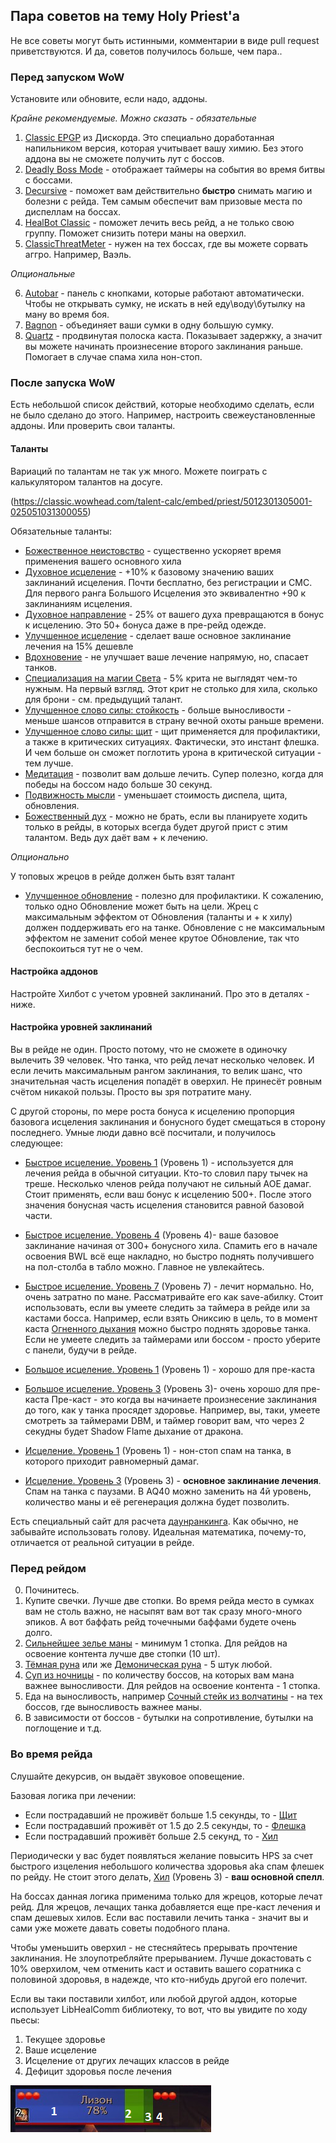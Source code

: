 ## Пара советов на тему Holy Priest'а

Не все советы могут быть истинными, комментарии в виде pull request приветствуются. И да, советов получилось больше, чем пара.. 


### Перед запуском WoW
Установите или обновите, если надо, аддоны. 

*Крайне рекомендуемые. Можно сказать - обязательные*

1. [Сlassic EPGP](https://discordapp.com/channels/620682853709250560/643531403912282112/643534836186742795) из Дискорда. Это специально доработанная напильником версия, которая учитывает вашу химию. Без этого аддона вы не сможете получить лут с боссов. 
2. [Deadly Boss Mode](https://www.curseforge.com/wow/addons/deadly-boss-mods ) - отображает таймеры на события во время битвы с боссами. 
3. [Decursive](https://www.curseforge.com/wow/addons/decursive) - поможет вам действительно **быстро** снимать магию и болезни с рейда. Тем самым обеспечит вам призовые места по диспеллам на боссах. 
4. [HealBot Classic](https://www.curseforge.com/wow/addons/healbot-classic) - поможет лечить весь рейд, а не только свою группу. Поможет снизить потери маны на оверхил. 
5. [ClassicThreatMeter](https://www.curseforge.com/wow/addons/classicthreatmeter) - нужен на тех боссах, где вы можете сорвать аггро. Например, Ваэль. 

*Опциональные*

6. [Autobar](https://www.curseforge.com/wow/addons/autobar-classic) - панель с кнопками, которые работают автоматически. Чтобы не открывать сумку, не искать в ней еду\воду\бутылку на ману во время боя. 
7. [Bagnon](https://www.curseforge.com/wow/addons/bagnon) - объединяет ваши сумки в одну большую сумку.
8. [Quartz](https://www.curseforge.com/wow/addons/quartz) - продвинутая полоска каста. Показывает задержку, а значит вы можете начинать произнесение второго заклинания раньше. Помогает в случае спама хила нон-стоп. 

### После запуска WoW
Есть небольшой список действий, которые необходимо сделать, если не было сделано до этого. Например, настроить свежеустановленные аддоны. Или проверить свои таланты. 

#### Таланты
Вариаций по талантам не так уж много. Можете поиграть с калькулятором талантов на досуге. 

(https://classic.wowhead.com/talent-calc/embed/priest/5012301305001-025051031300055)

Обязательные таланты: 
* [Божественное неистовство](https://ru.classic.wowhead.com/spell=18535) - существенно ускоряет время применения вашего основного хила
* [Духовное исцеление](https://ru.classic.wowhead.com/spell=14898) - +10% к базовому значению ваших заклинаний исцеления. Почти бесплатно, без регистрации и СМС. Для первого ранга Большого Исцеления это эквивалентно +90 к заклинаниям исцеления.
* [Духовное направление](https://ru.classic.wowhead.com/spell=14901) - 25% от вашего духа превращаются в бонус к исцелению. Это 50+ бонуса даже в пре-рейд одежде. 
* [Улучшенное исцеление](https://ru.classic.wowhead.com/spell=15014) - сделает ваше основное заклинание лечения на 15% дешевле
* [Вдохновение](https://ru.classic.wowhead.com/spell=14892) - не улучшает ваше лечение напрямую, но, спасает танков. 
* [Cпециализация на магии Света](https://ru.classic.wowhead.com/spell=15011) - 5% крита не выглядят чем-то нужным. На первый взгляд. Этот крит не столько для хила, сколько для брони - см. предыдущий талант.
* [Улучшенное слово силы: стойкость](https://ru.classic.wowhead.com/spell=14767) - больше выносливости - меньше шансов отправится в страну вечной охоты раньше времени. 
* [Улучшенное слово силы: щит](https://ru.classic.wowhead.com/spell=14769) - щит применяется для профилактики, а также в критических ситуациях. Фактически, это инстант флешка. И чем больше он сможет поглотить урона в критической ситуации - тем лучше. 
* [Медитация](https://ru.classic.wowhead.com/spell=14777) - позволит вам дольше лечить. Супер полезно, когда для победы на боссом надо больше 30 секунд.
* [Подвижность мысли](https://ru.classic.wowhead.com/spell=14783) - уменьшает стоимость диспела, щита, обновления. 
* [Божественный дух](https://ru.classic.wowhead.com/spell=14752) - можно не брать, если вы планируете ходить только в рейды, в которых всегда будет другой прист с этим талантом. Ведь дух даёт вам + к лечению.

*Опционально*

У топовых жрецов в рейде должен быть взят талант 
* [Улучшенное обновление](https://ru.classic.wowhead.com/spell=15020) - полезно для профилактики. К сожалению, только одно Обновление может быть на цели. Жрец с максимальным эффектом от Обновления (таланты и + к хилу) должен поддерживать его на танке. Обновление с не максимальным эффектом не заменит собой менее крутое Обновление, так что беспокоиться тут не о чем. 

#### Настройка аддонов
Настройте Хилбот с учетом уровней заклинаний. Про это в деталях - ниже.


#### Настройка уровней заклинаний
Вы в рейде не один. Просто потому, что не сможете в одиночку вылечить 39 человек. Что танка, что рейд лечат несколько человек. И если лечить максимальным рангом заклинания, то велик шанс, что значительная часть исцеления попадёт в оверхил. Не принесёт ровным счётом никакой пользы. Просто вы зря потратите ману. 

С другой стороны, по мере роста бонуса к исцелению пропорция базовога исцеления заклинания и бонусного будет смещаться в сторону последнего. Умные люди давно всё посчитали, и получилось следующее:

* [Быстрое исцеление. Уровень 1](https://ru.classic.wowhead.com/spell=2061) (Уровень 1) - используется для лечения рейда в обычной ситуации. Кто-то словил пару тычек на треше. Несколько членов рейда получают не сильный АОЕ дамаг. Стоит применять, если ваш бонус к исцелению 500+. После этого значения бонусная часть исцеления становится равной базовой части. 
* [Быстрое исцеление. Уровень 4](https://ru.classic.wowhead.com/spell=9474) (Уровень 4)- ваше базовое заклинание начиная от 300+ бонусного хила. Спамить его в начале освоения BWL всё еще накладно, но быстро поднять получившего на пол-столба в табло можно. Главное не увлекайтесь. 
* [Быстрое исцеление. Уровень 7](https://ru.classic.wowhead.com/spell=10917) (Уровень 7) - лечит нормально. Но, очень затратно по мане. Рассматривайте его как save-абилку. Стоит использовать, если вы умеете следить за таймера в рейде или за кастами босса. Например, если взять Ониксию в цель, то в момент каста [Огненного дыхания](https://ru.classic.wowhead.com/spell=18435) можно быстро поднять здоровье танка. Если не умеете следить за таймерами или боссом - просто уберите с панели, будучи в рейде. 


* [Большое исцеление. Уровень 1](https://ru.classic.wowhead.com/spell=2060) (Уровень 1) - хорошо для пре-каста
* [Большое исцеление. Уровень 3](https://classic.wowhead.com/spell=10964) (Уровень 3)- очень хорошо для пре-каста
Пре-каст - это когда вы начинаете произнесение заклинания до того, как у танка просядет здоровье. Например, вы, таки, умеете смотреть за таймерами DBM, и таймер говорит вам, что через 2 секудны будет Shadow Flame дыхание от дракона.


* [Исцеление. Уровень 1](https://classic.wowhead.com/spell=2054) (Уровень 1) - нон-стоп спам на танка, в которого приходит равномерный дамаг. 
* [Исцеление. Уровень 3](https://classic.wowhead.com/spell=6063) (Уровень 3) - **основное заклинание лечения**. Спам на танка с паузами. В AQ40 можно заменить на 4й уровень, количество маны и её регенерация должна будет позволить. 


Есть специальный сайт для расчета [даунранкинга](https://www.wowdownrank.com/). Как обычно, не забывайте использовать голову. Идеальная математика, почему-то, отличается от реальной ситуации в рейде.

### Перед рейдом
0. Починитесь.
1. Купите свечки. Лучше две стопки. Во время рейда место в сумках вам не столь важно, не насыпят вам вот так сразу много-много эпиков. А вот баффать рейд точечными баффами будете очень долго.
2. [Сильнейшее зелье маны](https://ru.classic.wowhead.com/item=13444/) - минимум 1 стопка. Для рейдов на освоение контента лучше две стопки (10 шт).
3. [Тёмная руна](https://ru.classic.wowhead.com/item=20520) или же [Демоническая руна](https://ru.classic.wowhead.com/item=12662) - 5 штук любой.
4. [Суп из ночницы](https://ru.classic.wowhead.com/item=13931) - по количеству боссов, на которых вам мана важнее выносливости. Для рейдов на освоение контента - 1 стопка.
5. Еда на выносливость, например [Сочный стейк из волчатины](https://ru.classic.wowhead.com/item=18045) - на тех боссов, где выносливость важнее маны.
6. В зависимости от боссов - бутылки на сопротивление, бутылки на поглощение и т.д.

### Во время рейда
Слушайте декурсив, он выдаёт звуковое оповещение. 

Базовая логика при лечении:
* Если пострадавший не проживёт больше 1.5 секунды, то  - [Щит](https://ru.classic.wowhead.com/spell=10901)
* Если пострадавший проживёт от 1.5 до 2.5 секунды, то  - [Флешка](https://ru.classic.wowhead.com/spell=9474)
* Если пострадавший проживёт больше 2.5 секунд, то - [Хил](https://ru.classic.wowhead.com/spell=6063)

Периодически у вас будет появляться желание повысить HPS за счет быстрого изцеления небольшого количества здоровья aka спам флешек по рейду. Не стоит этого делать, [Хил](https://ru.classic.wowhead.com/spell=6063) (Уровень 3) - **ваш основной спелл**. 

На боссах данная логика применима только для жрецов, которые лечат рейд. Для жрецов, лечащих танка добавляется еще пре-каст лечения и спам дешевых хилов. Если вас поставили лечить танка - значит вы и сами уже можете давать советы подобного плана. 

Чтобы уменьшить оверхил - не стесняйтесь прерывать прочтение заклинания. Не злоупотребляйте прерыванием. Лучше докастовать с 10% оверхилом, чем отменить каст и оставить вашего соратника с половиной здоровья, в надежде, что кто-нибудь другой его полечит.

Если вы таки поставили хилбот, или любой другой аддон, которые использует LibHealComm библиотеку, то вот, что вы увидите по ходу пьесы:
1. Текущее здоровье
2. Ваше исцеление
3. Исцеление от других лечащих классов в рейде
4. Дефицит здоровья после лечения

![frame explained](/img/heal_inc.png)

<script>var whTooltips = {colorLinks: false, iconizeLinks: true, renameLinks: true};</script>
<script src="https://wow.zamimg.com/widgets/power.js"></script>
